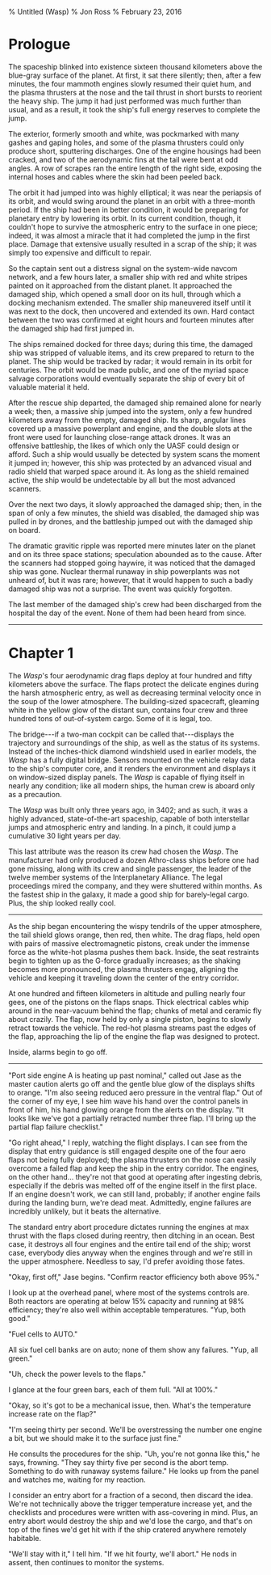% Untitled (Wasp)
% Jon Ross
% February 23, 2016

# Prologue

The spaceship blinked into existence sixteen thousand kilometers above
the blue-gray surface of the planet. At first, it sat there silently;
then, after a few minutes, the four mammoth engines slowly resumed
their quiet hum, and the plasma thrusters at the nose and the tail
thrust in short bursts to reorient the heavy ship. The jump it had
just performed was much further than usual, and as a result, it took
the ship's full energy reserves to complete the jump.

The exterior, formerly smooth and white, was pockmarked with many
gashes and gaping holes, and some of the plasma thrusters could only
produce short, sputtering discharges. One of the engine housings had
been cracked, and two of the aerodynamic fins at the tail were bent at
odd angles. A row of scrapes ran the entire length of the right side,
exposing the internal hoses and cables where the skin had been peeled
back.

The orbit it had jumped into was highly elliptical; it was near the
periapsis of its orbit, and would swing around the planet in an orbit
with a three-month period. If the ship had been in better condition,
it would be preparing for planetary entry by lowering its orbit. In
its current condition, though, it couldn't hope to survive the
atmospheric entry to the surface in one piece; indeed, it was almost a
miracle that it had completed the jump in the first place. Damage that
extensive usually resulted in a scrap of the ship; it was simply too
expensive and difficult to repair.

So the captain sent out a distress signal on the system-wide navcom
network, and a few hours later, a smaller ship with red and white
stripes painted on it approached from the distant planet. It
approached the damaged ship, which opened a small door on its hull,
through which a docking mechanism extended. The smaller ship
maneuvered itself until it was next to the dock, then uncovered and
extended its own. Hard contact between the two was confirmed at eight
hours and fourteen minutes after the damaged ship had first jumped in.

The ships remained docked for three days; during this time, the
damaged ship was stripped of valuable items, and its crew prepared to
return to the planet. The ship would be tracked by radar; it would
remain in its orbit for centuries. The orbit would be made public, and
one of the myriad space salvage corporations would eventually separate
the ship of every bit of valuable material it held.

After the rescue ship departed, the damaged ship remained alone for
nearly a week; then, a massive ship jumped into the system, only a few
hundred kilometers away from the empty, damaged ship. Its sharp,
angular lines covered up a massive powerplant and engine, and the
double slots at the front were used for launching close-range attack
drones. It was an offensive battleship, the likes of which only the
UASF could design or afford. Such a ship would usually be detected by
system scans the moment it jumped in; however, this ship was protected
by an advanced visual and radio shield that warped space around it. As
long as the shield remained active, the ship would be undetectable by
all but the most advanced scanners.

Over the next two days, it slowly approached the damaged ship; then,
in the span of only a few minutes, the shield was disabled, the
damaged ship was pulled in by drones, and the battleship jumped out
with the damaged ship on board.

The dramatic gravitic ripple was reported mere minutes later on the planet
and on its three space stations; speculation abounded as to the
cause. After the scanners had stopped going haywire, it was noticed
that the damaged ship was gone. Nuclear thermal runaway in ship
powerplants was not unheard of, but it was rare; however, that it
would happen to such a badly damaged ship was not a surprise. The
event was quickly forgotten.

The last member of the damaged ship's crew had been discharged from
the hospital the day of the event. None of them had been heard from
since.

***

# Chapter 1

The _Wasp_'s four aerodynamic drag flaps deploy at four hundred and
fifty kilometers above the surface. The flaps protect the delicate
engines during the harsh atmospheric entry, as well as decreasing
terminal velocity once in the soup of the lower atmosphere. The
building-sized spacecraft, gleaming white in the yellow glow of the
distant sun, contains four crew and three hundred tons of
out-of-system cargo. Some of it is legal, too.

The bridge---if a two-man cockpit can be called that---displays the
trajectory and surroundings of the ship, as well as the status of its
systems. Instead of the inches-thick diamond windshield used in
earlier models, the _Wasp_ has a fully digital bridge. Sensors mounted
on the vehicle relay data to the ship's computer core, and it renders
the environment and displays it on window-sized display panels. The
_Wasp_ is capable of flying itself in nearly any condition; like all
modern ships, the human crew is aboard only as a precaution.

The _Wasp_ was built only three years ago, in 3402; and as such, it
was a highly advanced, state-of-the-art spaceship, capable of both
interstellar jumps and atmospheric entry and landing. In a pinch, it
could jump a cumulative 30 light years per day.

This last attribute was the reason its crew had chosen the _Wasp_. The
manufacturer had only produced a dozen Athro-class ships before one
had gone missing, along with its crew and single passenger, the leader
of the twelve member systems of the Interplanetary Alliance. The legal
proceedings mired the company, and they were shuttered within
months. As the fastest ship in the galaxy, it made a good ship for
barely-legal cargo. Plus, the ship looked really cool.

***

As the ship began encountering the wispy tendrils of the upper
atmosphere, the tail shield glows orange, then red, then white. The
drag flaps, held open with pairs of massive electromagnetic pistons,
creak under the immense force as the white-hot plasma pushes them
back. Inside, the seat restraints begin to tighten up as the G-force
gradually increases; as the shaking becomes more pronounced, the plasma
thrusters engag, aligning the vehicle and keeping it traveling down
the center of the entry corridor.

At one hundred and fifteen kilometers in altitude and pulling nearly
four gees, one of the pistons on the flaps snaps. Thick electrical
cables whip around in the near-vacuum behind the flap; chunks of metal
and ceramic fly about crazily. The flap, now held by only a single
piston, begins to slowly retract towards the vehicle. The red-hot
plasma streams past the edges of the flap, approaching the lip of the
engine the flap was designed to protect.

Inside, alarms begin to go off.

***

"Port side engine A is heating up past nominal," called out Jase as the
master caution alerts go off and the gentle blue glow of the displays
shifts to orange. "I'm also seeing reduced aero pressure in the
ventral flap." Out of the corner of my eye, I see him wave his hand
over the control panels in front of him, his hand glowing orange from
the alerts on the display. "It looks like we've got a partially
retracted number three flap. I'll bring up the partial flap failure
checklist."

"Go right ahead," I reply, watching the flight displays. I can see
from the display that entry guidance is still engaged despite one of
the four aero flaps not being fully deployed; the plasma thrusters on
the nose can easily overcome a failed flap and keep the ship in the
entry corridor. The engines, on the other hand... they're not that
good at operating after ingesting debris, especially if the debris was
melted off of the engine itself in the first place. If an engine
doesn't work, we can still land, probably; if another engine fails
during the landing burn, we're dead meat. Admittedly, engine failures
are incredibly unlikely, but it beats the alternative.

The standard entry abort procedure dictates running the engines at max
thrust with the flaps closed during reentry, then ditching in an
ocean. Best case, it destroys all four engines and the entire tail end
of the ship; worst case, everybody dies anyway when the engines
through and we're still in the upper atmosphere. Needless to say, I'd
prefer avoiding those fates.

"Okay, first off," Jase begins. "Confirm reactor efficiency both above 95%."

I look up at the overhead panel, where most of the systems controls
are. Both reactors are operating at below 15% capacity and running at
98% efficiency; they're also well within acceptable
temperatures. "Yup, both good."

"Fuel cells to AUTO."

All six fuel cell banks are on auto; none of them show any
failures. "Yup, all green."

"Uh, check the power levels to the flaps."

I glance at the four green bars, each of them full. "All at 100%."

"Okay, so it's got to be a mechanical issue, then. What's the
temperature increase rate on the flap?"

"I'm seeing thirty per second. We'll be overstressing the number one
engine a bit, but we should make it to the surface just fine."

He consults the procedures for the ship. "Uh, you're not gonna like
this," he says, frowning. "They say thirty five per second is the
abort temp. Something to do with runaway systems failure." He looks up
from the panel and watches me, waiting for my reaction.

I consider an entry abort for a fraction of a second, then discard the
idea. We're not technically above the trigger temperature increase
yet, and the checklists and procedures were written with ass-covering
in mind. Plus, an entry abort would destroy the ship and we'd lose the
cargo, and that's on top of the fines we'd get hit with if the ship
cratered anywhere remotely habitable.

"We'll stay with it," I tell him. "If we hit fourty, we'll abort." He
nods in assent, then continues to monitor the systems.
